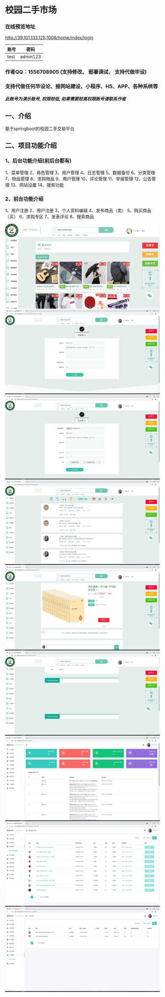 # 校园二手市场
### 在线预览地址
http://39.101.133.125:1006/home/index/login

| 账号    | 密码     |
| -------- | -------- |
| test | admin123 |


### 作者QQ：1556708905 (支持修改、 部署调试、 支持代做毕设)
### 支持代做任何毕设论、接网站建设、小程序、H5、APP、各种系统等

##### 此账号为演示账号, 权限较低, 如果需要较高权限账号请联系作者

## 一、介绍
基于springboot的校园二手交易平台

## 二、项目功能介绍
### 1、后台功能介绍(前后台都有)
1、菜单管理  2、角色管理
3、用户管理 4、日志管理
5、数据备份 6、分类管理
7、物品管理 8、求购物品
9、用户管理 10、评论管理
11、举报管理 12、公告管理
13、网站设置 14、搜索功能

### 2、前台功能介绍
1、用户注册 2、用户注册 3、个人资料编辑 4、发布商品（卖） 5、购买商品（买） 6、求购专区 7、发表评论 8、搜索商品



![输入图片说明](imgs/1.jpg)
![输入图片说明](imgs/2.jpg)
![输入图片说明](imgs/3.jpg)
![输入图片说明](imgs/4.jpg)
![输入图片说明](imgs/5.jpg)
![输入图片说明](imgs/6.jpg)
![输入图片说明](imgs/7.jpg)
![输入图片说明](imgs/8.jpg)
![输入图片说明](imgs/9.jpg)
